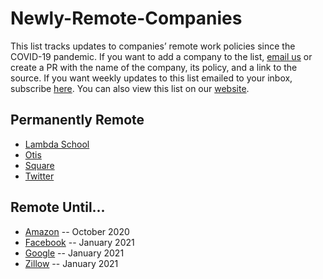 # Newly-Remote-Companies
This list tracks updates to companies’ remote work policies since the COVID-19 pandemic. If you want to add a company to the list, [email us](mailto:hello@lifeshack.io) or create a PR with the name of the company, its policy, and a link to the source. If you want weekly updates to this list emailed to your inbox, subscribe [here](http://eepurl.com/g4mVkb). You can also view this list on our [website](https://lifeshack.io/remote/).

## Permanently Remote
* [Lambda School](https://twitter.com/Austen/status/1260659150817640448?s=20)
* [Otis](https://twitter.com/mikekarnj/status/1252945724108668928?ref_src=twsrc%5Etfw%7Ctwcamp%5Etweetembed%7Ctwterm%5E1252945724108668928&ref_url=https%3A%2F%2Favc.com%2F2020%2F05%2Flocation-and-work%2F)
* [Square](https://www.theverge.com/2020/5/18/21261798/square-employees-work-from-home-remote-premanent-policy-ceo)
* [Twitter](https://techcrunch.com/2020/05/12/twitter-says-staff-can-continue-working-from-home-permanently/)

## Remote Until...
* [Amazon](https://www.cnn.com/2020/05/08/tech/tech-companies-working-remotely-2020/index.html) -- October 2020
* [Facebook](https://www.cnn.com/2020/05/08/tech/tech-companies-working-remotely-2020/index.html) -- January 2021
* [Google](https://www.cnn.com/2020/05/08/tech/tech-companies-working-remotely-2020/index.html) -- January 2021
* [Zillow](https://www.cnn.com/2020/05/08/tech/tech-companies-working-remotely-2020/index.html) -- January 2021


